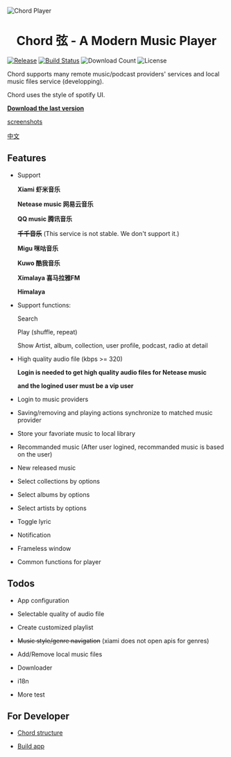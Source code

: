 ![Chord Player](https://i.ibb.co/ypJyckb/Screen-Shot-2019-04-10-at-2-58-56-PM.png)

<h1 align="center">Chord 弦 - A Modern Music Player</h1>

[![Release](https://img.shields.io/github/release/PeterDing/chord.svg)](https://github.com/PeterDing/chord/releases)
[![Build Status](https://travis-ci.org/PeterDing/chord.svg?branch=master)](https://travis-ci.org/PeterDing/chord)
![Download Count](https://img.shields.io/github/downloads/PeterDing/chord/total.svg)
![License](https://img.shields.io/github/license/PeterDing/chord.svg)

Chord supports many remote music/podcast providers' services and local music files service (developping).

Chord uses the style of spotify UI.

**[Download the last version](https://github.com/PeterDing/chord/releases)**

[screenshots](docs/screenshots.md)

[中文](README_ZH.md)


## Features

- Support

  **Xiami 虾米音乐**

  **Netease music 网易云音乐**

  **QQ music 腾讯音乐**

  ~~**千千音乐**~~ (This service is not stable. We don't support it.)

  **Migu 咪咕音乐**

  **Kuwo 酷我音乐**

  **Ximalaya 喜马拉雅FM**

  **Himalaya**

- Support functions:

  Search

  Play (shuffle, repeat)

  Show Artist, album, collection, user profile, podcast, radio at detail

- High quality audio file (kbps >= 320)

  **Login is needed to get high quality audio files for Netease music**  

  **and the logined user must be a vip user**

- Login to music providers

- Saving/removing and playing actions synchronize to matched music provider

- Store your favoriate music to local library

- Recommanded music (After user logined, recommanded music is based on the user)

- New released music

- Select collections by options

- Select albums by options

- Select artists by options

- Toggle lyric

- Notification

- Frameless window

- Common functions for player


## Todos

- App configuration

- Selectable quality of audio file

- Create customized playlist

- ~~Music style/genre navigation~~ (xiami does not open apis for genres)

- Add/Remove local music files

- Downloader

- i18n

- More test


## For Developer

- [Chord structure](docs/chord.md)

- [Build app](docs/build.md)
